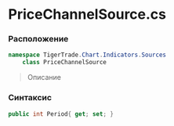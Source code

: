 
# PriceChannelSource.cs
### Расположение
```csharp
namespace TigerTrade.Chart.Indicators.Sources  
    class PriceChannelSource
```

> Описание

### Синтаксис
```csharp
public int Period{ get; set; }
```
